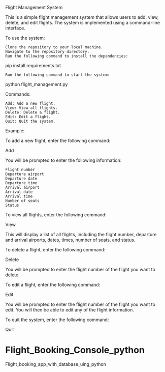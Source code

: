 Flight Management System

This is a simple flight management system that allows users to add, view, delete, and edit flights. The system is implemented using a command-line interface.

To use the system:

    Clone the repository to your local machine.
    Navigate to the repository directory.
    Run the following command to install the dependencies:

pip install requirements.txt

    Run the following command to start the system:

python flight_management.py

Commands:

    Add: Add a new flight.
    View: View all flights.
    Delete: Delete a flight.
    Edit: Edit a flight.
    Quit: Quit the system.

Example:

To add a new flight, enter the following command:

Add

You will be prompted to enter the following information:

    Flight number
    Departure airport
    Departure date
    Departure time
    Arrival airport
    Arrival date
    Arrival time
    Number of seats
    Status

To view all flights, enter the following command:

View

This will display a list of all flights, including the flight number, departure and arrival airports, dates, times, number of seats, and status.

To delete a flight, enter the following command:

Delete

You will be prompted to enter the flight number of the flight you want to delete.

To edit a flight, enter the following command:

Edit

You will be prompted to enter the flight number of the flight you want to edit. You will then be able to edit any of the flight information.

To quit the system, enter the following command:

Quit
# Flight_Booking_Console_python
Flight_booking_app_with_database_uing_python
